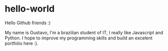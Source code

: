 # hello-world
Hello Github friends :)

My name is Gustavo, I'm a brazilian student of IT, I really like Javascript and Python.
I hope to improve my programming skills and build an excelent portfolio here :).
